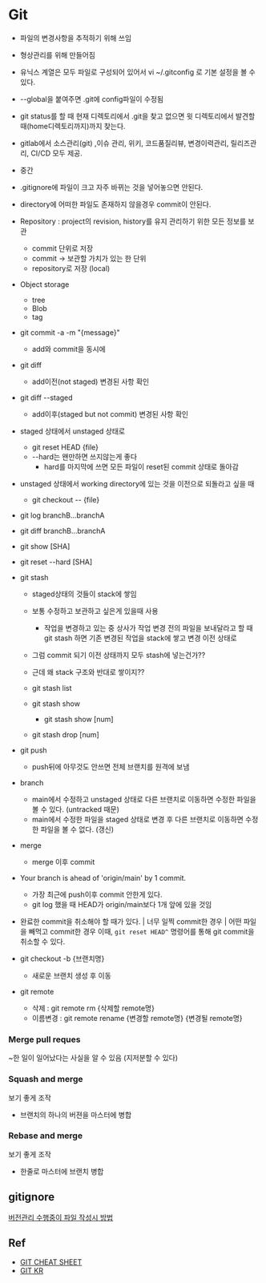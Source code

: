 # Git

- 파일의 변경사항을 추적하기 위해 쓰임
- 형상관리를 위해 만들어짐
- 유닉스 계열은 모두 파일로 구성되어 있어서 vi ~/.gitconfig 로 기본 설정을 볼 수 있다.

- --global을 붙여주면 .git에 config파일이 수정됨
- git status를 할 때 현재 디렉토리에서 .git을 찾고 없으면 윗 디렉토리에서 발견할 때(home디렉토리까지)까지 찾는다.
- gitlab에서 소스관리(git) ,이슈 관리, 위키, 코드품질리뷰, 변경이력관리, 릴리즈관리, CI/CD 모두 제공.
- 중간
- .gitignore에 파일이 크고 자주 바뀌는 것을 넣어놓으면 안된다.
- directory에 어떠한 파일도 존재하지 않을경우 commit이 안된다.
- Repository : project의 revision, history를 유지 관리하기 위한 모든 정보를 보관
    - commit 단위로 저장
    - commit -> 보관할 가치가 있는 한 단위
    - repository로 저장 (local)
- Object storage
    - tree
    - Blob
    - tag
- git commit -a -m "{message}"
    - add와 commit을 동시에
- git diff
    - add이전(not staged) 변경된 사항 확인
- git diff --staged
    - add이후(staged but not commit) 변경된 사항 확인
- staged 상태에서 unstaged 상태로
    - git reset HEAD {file}
    - --hard는 왠만하면 쓰지않는게 좋다
        - hard를 마지막에 쓰면 모든 파일이 reset된 commit 상태로 돌아감
- unstaged 상태에서 working directory에 있는 것을 이전으로 되돌라고 싶을 때
    - git checkout -- {file}
- git log branchB...branchA
- git diff branchB...branchA
- git show [SHA]
- git reset --hard [SHA]
- git stash
    - staged상태의 것들이 stack에 쌓임
    - 보통 수정하고 보관하고 싶은게 있을때 사용
        - 작업을 변경하고 있는 중 상사가 작업 변경 전의 파일을 보내달라고 할 때 git stash 하면 기존 변경된 작업을 stack에 쌓고 변경 이전 상태로 
            
    - 그럼 commit 되기 이전 상태까지 모두 stash에 넣는건가?? 
    - 근데 왜 stack 구조와 반대로 쌓이지??
    - git stash list
    - git stash show
        - git stash show [num]
    - git stash drop [num]

- git push
    - push뒤에 아무것도 안쓰면 전체 브랜치를 원격에 보냄
- branch
    - main에서 수정하고 unstaged 상태로 다른 브랜치로 이동하면 수정한 파일을 볼 수 있다. (untracked 때문)
    - main에서 수정한 파일을 staged 상태로 변경 후 다른 브랜치로 이동하면 수정한 파일을 볼 수 없다. (갱신)
- merge
    - merge 이후 commit

- Your branch is ahead of 'origin/main' by 1 commit.
    - 가장 최근에 push이후 commit 안한게 있다.
    - git log 했을 때 HEAD가 origin/main보다 1개 앞에 있을 것임

- 완료한 commit을 취소해야 할 때가 있다. | 너무 일찍 commit한 경우 | 어떤 파일을 빼먹고 commit한 경우 이때, ``git reset HEAD^`` 명령어를 통해 git commit을 취소할 수 있다.

- git checkout -b {브랜치명}
    - 새로운 브랜치 생성 후 이동

- git remote
    - 삭제 : git remote rm {삭제할 remote명}
    - 이름변경 : git remote rename {변경할 remote명} {변경될 remote명}


### Merge pull reques
~한 일이 일어났다는 사실을 알 수 있음 (지저분할 수 있다)
### Squash and merge
보기 좋게 조작
- 브랜치의 하나의 버젼을 마스터에 병합
### Rebase and merge
보기 좋게 조작
- 한줄로 마스터에 브랜치 병합
## gitignore
[버전관리 수행중이 파일 작성시 방법](https://kyu9341.github.io/Git/2020/08/23/git_gitignore/)

## Ref
- [GIT CHEAT SHEET](https://education.github.com/git-cheat-sheet-education.pdf)
- [GIT KR](https://git-scm.com/book/ko/v2)
